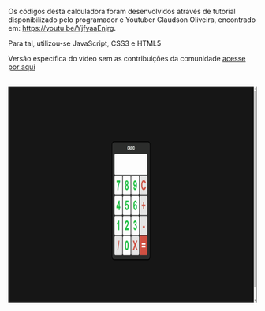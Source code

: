 Os códigos desta calculadora foram desenvolvidos através de tutorial disponibilizado pelo programador e Youtuber Claudson Oliveira, encontrado em: https://youtu.be/YjfyaaEnjrg. 

Para tal, utilizou-se JavaScript, CSS3 e HTML5

Versão específica do vídeo sem as contribuições da comunidade <a href="https://github.com/queroserprogramador/calculadora/tree/072bd72973c9d4918a6f896662f308984d6a1e1a"> acesse por aqui </a>

<br>
<div align="center"><img src="https://github.com/ChristopherHauschild/calculadora-basica-programa/blob/master/calc.gif?raw=true" width="830" height="440"/></div>
